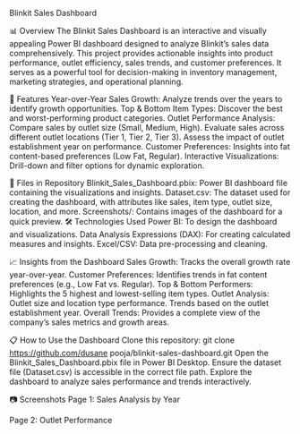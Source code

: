 Blinkit Sales Dashboard

📊 Overview
The Blinkit Sales Dashboard is an interactive and visually appealing Power BI dashboard designed to analyze Blinkit’s sales data comprehensively. This project provides actionable insights into product performance, outlet efficiency, sales trends, and customer preferences. It serves as a powerful tool for decision-making in inventory management, marketing strategies, and operational planning.

🚀 Features
Year-over-Year Sales Growth: Analyze trends over the years to identify growth opportunities.
Top & Bottom Item Types: Discover the best and worst-performing product categories.
Outlet Performance Analysis:
Compare sales by outlet size (Small, Medium, High).
Evaluate sales across different outlet locations (Tier 1, Tier 2, Tier 3).
Assess the impact of outlet establishment year on performance.
Customer Preferences: Insights into fat content-based preferences (Low Fat, Regular).
Interactive Visualizations: Drill-down and filter options for dynamic exploration.

📂 Files in Repository
Blinkit_Sales_Dashboard.pbix: Power BI dashboard file containing the visualizations and insights.
Dataset.csv: The dataset used for creating the dashboard, with attributes like sales, item type, outlet size, location, and more.
Screenshots/: Contains images of the dashboard for a quick preview.
🛠️ Technologies Used
Power BI: To design the dashboard and visualizations.
Data Analysis Expressions (DAX): For creating calculated measures and insights.
Excel/CSV: Data pre-processing and cleaning.

📈 Insights from the Dashboard
Sales Growth: Tracks the overall growth rate year-over-year.
Customer Preferences: Identifies trends in fat content preferences (e.g., Low Fat vs. Regular).
Top & Bottom Performers: Highlights the 5 highest and lowest-selling item types.
Outlet Analysis:
Outlet size and location type performance.
Trends based on the outlet establishment year.
Overall Trends: Provides a complete view of the company’s sales metrics and growth areas.

📋 How to Use the Dashboard
Clone this repository:
git clone https://github.com/dusane pooja/blinkit-sales-dashboard.git
Open the Blinkit_Sales_Dashboard.pbix file in Power BI Desktop.
Ensure the dataset file (Dataset.csv) is accessible in the correct file path.
Explore the dashboard to analyze sales performance and trends interactively.

📷 Screenshots
Page 1: Sales Analysis by Year

Page 2: Outlet Performance

